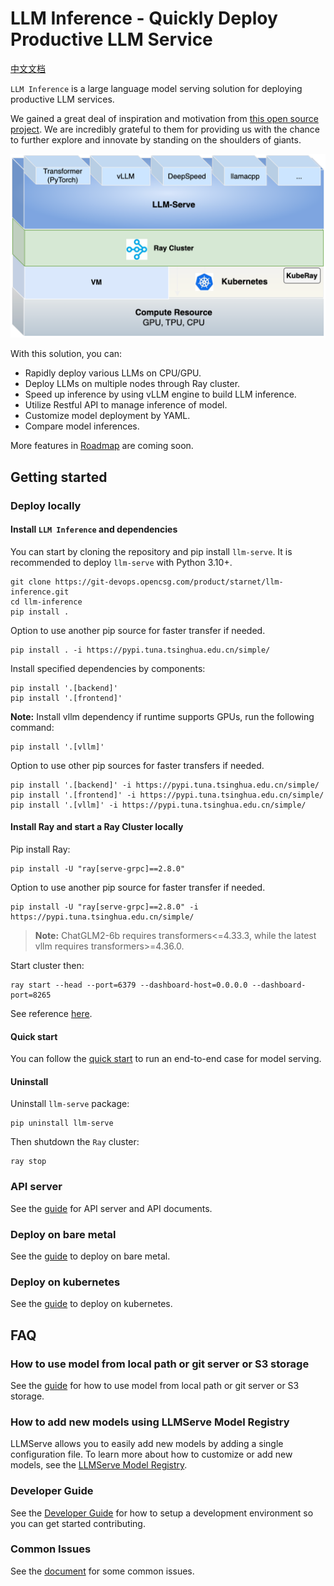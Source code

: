 # LLM Inference - Quickly Deploy Productive LLM Service

[中文文档](./README_cn.md)

`LLM Inference` is a large language model serving solution for deploying productive LLM services.

We gained a great deal of inspiration and motivation from [this open source project](https://github.com/ray-project/ray-llm). We are incredibly grateful to them for providing us with the chance to further explore and innovate by standing on the shoulders of giants.

<img src="./docs/llm-inference.png" alt="image" width=600 height="auto">

With this solution, you can:

- Rapidly deploy various LLMs on CPU/GPU.
- Deploy LLMs on multiple nodes through Ray cluster.
- Speed up inference by using vLLM engine to build LLM inference.
- Utilize Restful API to manage inference of model.
- Customize model deployment by YAML.
- Compare model inferences.

More features in [Roadmap](./Roadmap.md) are coming soon.

## Getting started

### Deploy locally

#### Install `LLM Inference` and dependencies

You can start by cloning the repository and pip install `llm-serve`. It is recommended to deploy `llm-serve` with Python 3.10+.

```
git clone https://git-devops.opencsg.com/product/starnet/llm-inference.git
cd llm-inference
pip install .
```

Option to use another pip source for faster transfer if needed.

```
pip install . -i https://pypi.tuna.tsinghua.edu.cn/simple/
```

Install specified dependencies by components:

```
pip install '.[backend]'
pip install '.[frontend]'
```

**Note:** Install vllm dependency if runtime supports GPUs, run the following command:

```
pip install '.[vllm]'
```

Option to use other pip sources for faster transfers if needed.

```
pip install '.[backend]' -i https://pypi.tuna.tsinghua.edu.cn/simple/
pip install '.[frontend]' -i https://pypi.tuna.tsinghua.edu.cn/simple/
pip install '.[vllm]' -i https://pypi.tuna.tsinghua.edu.cn/simple/
```

#### Install Ray and start a Ray Cluster locally

Pip install Ray:

```
pip install -U "ray[serve-grpc]==2.8.0"
```

Option to use another pip source for faster transfer if needed.

```
pip install -U "ray[serve-grpc]==2.8.0" -i https://pypi.tuna.tsinghua.edu.cn/simple/
```

> **Note:** ChatGLM2-6b requires transformers<=4.33.3, while the latest vllm requires transformers>=4.36.0.

Start cluster then:

```
ray start --head --port=6379 --dashboard-host=0.0.0.0 --dashboard-port=8265
```

See reference [here](https://docs.ray.io/en/releases-2.8.0/ray-overview/installation.html).

#### Quick start

You can follow the [quick start](./docs/quick_start.md) to run an end-to-end case for model serving.

#### Uninstall

Uninstall `llm-serve` package:

```
pip uninstall llm-serve
```

Then shutdown the `Ray` cluster:

```
ray stop
```

### API server

See the [guide](./docs/api_server.md) for API server and API documents.

### Deploy on bare metal

See the [guide](./docs/deploy_on_bare_metal.md) to deploy on bare metal.

### Deploy on kubernetes

See the [guide](./docs/deploy_on_kubernetes.md) to deploy on kubernetes.

## FAQ

### How to use model from local path or git server or S3 storage

See the [guide](./docs/git_server_s3_storage.md) for how to use model from local path or git server or S3 storage.

### How to add new models using LLMServe Model Registry

LLMServe allows you to easily add new models by adding a single configuration file.
To learn more about how to customize or add new models, see the [LLMServe Model Registry](./models/README.md).

### Developer Guide

See the [Developer Guide](./docs/developer.md) for how to setup a development environment so you can get started contributing.

### Common Issues

See the [document](./docs/common_issues.md) for some common issues.

